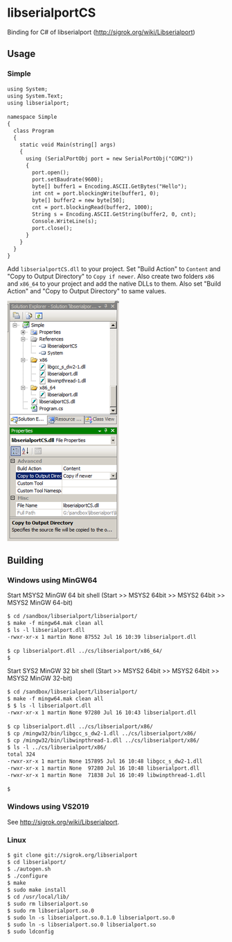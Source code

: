 # libserialportCS
Binding for C# of libserialport (http://sigrok.org/wiki/Libserialport)

## Usage

### Simple

````
using System;
using System.Text;
using libserialport;

namespace Simple
{
  class Program
  {
    static void Main(string[] args)
    {
      using (SerialPortObj port = new SerialPortObj("COM2"))
      {
        port.open();
        port.setBaudrate(9600);
        byte[] buffer1 = Encoding.ASCII.GetBytes("Hello");
        int cnt = port.blockingWrite(buffer1, 0);
        byte[] buffer2 = new byte[50];
        cnt = port.blockingRead(buffer2, 1000);
        String s = Encoding.ASCII.GetString(buffer2, 0, cnt);
        Console.WriteLine(s);
        port.close();
      }
    }
  }
}
````

Add `libserialportCS.dll` to your project. Set "Build Action"
to `Content` and "Copy to Output Directory" to `Copy if newer`.
Also create two folders `x86` and `x86_64` to your project
and add the native DLLs to them. Also set "Build Action" 
and "Copy to Output Directory" to same values.

![Visual Studio Settings](vs-settings.png "Visual Studio Settings")

## Building

### Windows using MinGW64

Start MSYS2 MinGW 64 bit shell (Start >> MSYS2 64bit >> MSYS2 64bit >> MSYS2 MinGW 64-bit)

````
$ cd /sandbox/libserialport/libserialport/
$ make -f mingw64.mak clean all
$ ls -l libserialport.dll
-rwxr-xr-x 1 martin None 87552 Jul 16 10:39 libserialport.dll

$ cp libserialport.dll ../cs/libserialport/x86_64/
$
````

Start SYS2 MinGW 32 bit shell (Start >> MSYS2 64bit >> MSYS2 64bit >> MSYS2 MinGW 32-bit)

````
$ cd /sandbox/libserialport/libserialport/
$ make -f mingw64.mak clean all
$ $ ls -l libserialport.dll
-rwxr-xr-x 1 martin None 97280 Jul 16 10:43 libserialport.dll

$ cp libserialport.dll ../cs/libserialport/x86/
$ cp /mingw32/bin/libgcc_s_dw2-1.dll ../cs/libserialport/x86/
$ cp /mingw32/bin/libwinpthread-1.dll ../cs/libserialport/x86/
$ ls -l ../cs/libserialport/x86/
total 324
-rwxr-xr-x 1 martin None 157895 Jul 16 10:48 libgcc_s_dw2-1.dll
-rwxr-xr-x 1 martin None  97280 Jul 16 10:48 libserialport.dll
-rwxr-xr-x 1 martin None  71838 Jul 16 10:49 libwinpthread-1.dll

$
````

### Windows using VS2019

See http://sigrok.org/wiki/Libserialport.

### Linux

````
$ git clone git://sigrok.org/libserialport
$ cd libserialport/
$ ./autogen.sh
$ ./configure
$ make
$ sudo make install
$ cd /usr/local/lib/
$ sudo rm libserialport.so
$ sudo rm libserialport.so.0
$ sudo ln -s libserialport.so.0.1.0 libserialport.so.0
$ sudo ln -s libserialport.so.0 libserialport.so
$ sudo ldconfig
````


